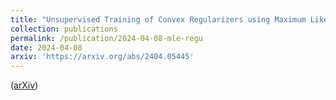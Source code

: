 ```yaml
---
title: "Unsupervised Training of Convex Regularizers using Maximum Likelihood Estimation"
collection: publications
permalink: /publication/2024-04-08-mle-regu
date: 2024-04-08
arxiv: 'https://arxiv.org/abs/2404.05445'
---
```


([arXiv](https://arxiv.org/abs/2404.05445))